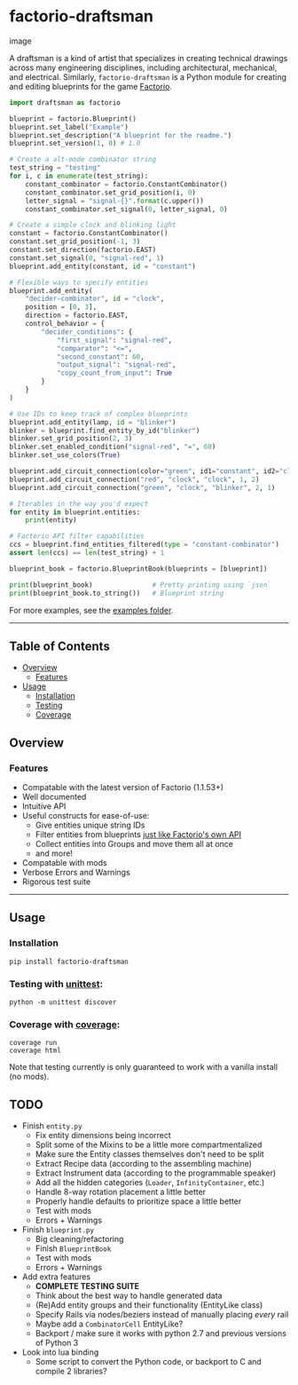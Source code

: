 # factorio-draftsman

image

A draftsman is a kind of artist that specializes in creating technical drawings across many engineering disciplines, including architectural, mechanical, and electrical.
Similarly, `factorio-draftsman` is a Python module for creating and editing blueprints for the game [Factorio](https://factorio.com/).

```python
import draftsman as factorio

blueprint = factorio.Blueprint()
blueprint.set_label("Example")
blueprint.set_description("A blueprint for the readme.")
blueprint.set_version(1, 0) # 1.0

# Create a alt-mode combinator string
test_string = "testing"
for i, c in enumerate(test_string):
    constant_combinator = factorio.ConstantCombinator()
    constant_combinator.set_grid_position(i, 0)
    letter_signal = "signal-{}".format(c.upper())
    constant_combinator.set_signal(0, letter_signal, 0)

# Create a simple clock and blinking light
constant = factorio.ConstantCombinator()
constant.set_grid_position(-1, 3)
constant.set_direction(factorio.EAST)
constant.set_signal(0, "signal-red", 1)
blueprint.add_entity(constant, id = "constant")

# Flexible ways to specify entities
blueprint.add_entity(
    "decider-combinator", id = "clock",
    position = [0, 3],
    direction = factorio.EAST,
    control_behavior = {
        "decider_conditions": {
            "first_signal": "signal-red",
            "comparator": "<=",
            "second_constant": 60,
            "output_signal": "signal-red",
            "copy_count_from_input": True
        }
    }
)

# Use IDs to keep track of complex blueprints
blueprint.add_entity(lamp, id = "blinker")
blinker = blueprint.find_entity_by_id("blinker")
blinker.set_grid_position(2, 3)
blinker.set_enabled_condition("signal-red", "=", 60)
blinker.set_use_colors(True)

blueprint.add_circuit_connection(color="green", id1="constant", id2="clock", side1=1, side2=1)
blueprint.add_circuit_connection("red", "clock", "clock", 1, 2)
blueprint.add_circuit_connection("green", "clock", "blinker", 2, 1)

# Iterables in the way you'd expect
for entity in blueprint.entities:
    print(entity)

# Factorio API filter capabilities
ccs = blueprint.find_entities_filtered(type = "constant-combinator")
assert len(ccs) == len(test_string) + 1

blueprint_book = factorio.BlueprintBook(blueprints = [blueprint])

print(blueprint_book)               # Pretty printing using `json`
print(blueprint_book.to_string())   # Blueprint string
```
For more examples, see the [examples folder](https://github.com/redruin1/factorio-draftsman/tree/main/examples).

--------------------------------------------------------------------------------
## Table of Contents

 * [Overview](#overview)
    * [Features](#features)
 * [Usage](#usage)
    * [Installation](#installation)
    * [Testing](#testing-with-unittesthttpsdocspythonorg3libraryunittesthtml)
    * [Coverage](#coverage-with-coveragehttpscoveragereadthedocsioen632)

## Overview
### Features
* Compatable with the latest version of Factorio (1.1.53+)
* Well documented
* Intuitive API
* Useful constructs for ease-of-use:
    * Give entities unique string IDs
    * Filter entities from blueprints [just like Factorio's own API](https://lua-api.factorio.com/latest/LuaSurface.html#LuaSurface.find_entities_filtered)
    * Collect entities into Groups and move them all at once
    * and more!
* Compatable with mods
* Verbose Errors and Warnings
* Rigorous test suite

--------------------------------------------------------------------------------
## Usage

### Installation
```
pip install factorio-draftsman
```

### Testing with [unittest](https://docs.python.org/3/library/unittest.html):
```
python -m unittest discover
```

### Coverage with [coverage](https://coverage.readthedocs.io/en/6.3.2/):
```
coverage run
coverage html
```

Note that testing currently is only guaranteed to work with a vanilla install
(no mods).

## TODO
* Finish `entity.py`
    * Fix entity dimensions being incorrect
    * Split some of the Mixins to be a little more compartmentalized
    * Make sure the Entity classes themselves don't need to be split
    * Extract Recipe data (according to the assembling machine)
    * Extract Instrument data (according to the programmable speaker)
    * Add all the hidden categories (`Loader`, `InfinityContainer`, etc.)
    * Handle 8-way rotation placement a little better
    * Properly handle defaults to prioritize space a little better
    * Test with mods
    * Errors + Warnings
* Finish `blueprint.py`
    * Big cleaning/refactoring
    * Finish `BlueprintBook`
    * Test with mods
    * Errors + Warnings
* Add extra features
    * **COMPLETE TESTING SUITE**
    * Think about the best way to handle generated data 
    * (Re)Add entity groups and their functionality (EntityLike class)
    * Specify Rails via nodes/beziers instead of manually placing *every* rail
    * Maybe add a `CombinatorCell` EntityLike?
    * Backport / make sure it works with python 2.7 and previous versions of Python 3
* Look into lua binding
    * Some script to convert the Python code, or backport to C and compile 2 libraries?